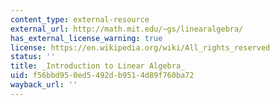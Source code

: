 ```yaml
---
content_type: external-resource
external_url: http://math.mit.edu/~gs/linearalgebra/
has_external_license_warning: true
license: https://en.wikipedia.org/wiki/All_rights_reserved
status: ''
title: _Introduction to Linear Algebra_
uid: f56bbd95-0ed5-492d-b951-4d89f760ba72
wayback_url: ''
---
```

